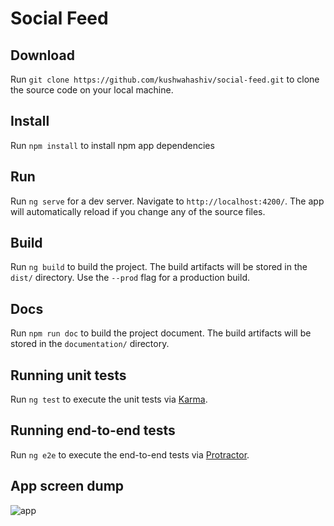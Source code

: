# Social Feed

## Download
Run `git clone https://github.com/kushwahashiv/social-feed.git` to clone the source code on your local machine. 

## Install
Run `npm install` to install npm app dependencies

## Run
Run `ng serve` for a dev server. Navigate to `http://localhost:4200/`. The app will automatically reload if you change any of the source files.

## Build

Run `ng build` to build the project. The build artifacts will be stored in the `dist/` directory. Use the `--prod` flag for a production build.

## Docs
Run `npm run doc` to build the project document. The build artifacts will be stored in the `documentation/` directory.

## Running unit tests

Run `ng test` to execute the unit tests via [Karma](https://karma-runner.github.io).

## Running end-to-end tests

Run `ng e2e` to execute the end-to-end tests via [Protractor](http://www.protractortest.org/).

## App screen dump

![app](https://user-images.githubusercontent.com/4386810/41120356-23e9717e-6a4a-11e8-8d41-bb102f5a2cea.JPG)

